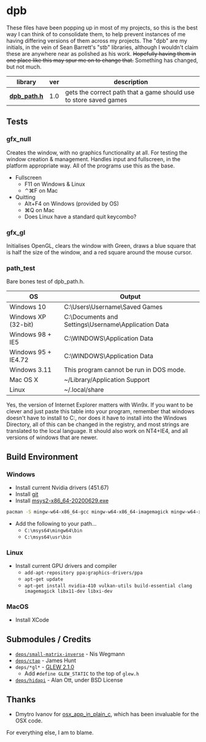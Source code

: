 # dpb

These files have been popping up in most of my projects, so this is the best way I can think of to consolidate them, to help prevent instances of me having differing versions of them across my projects.
The "dpb" are my initials, in the vein of Sean Barrett's "stb" libraries, although I wouldn't claim these are anywhere near as polished as his work. ~~Hopefully having them in one place like this may spur me on to change that.~~ Something has changed, but not much.

| library | ver | description |
|---------|-----|-------------|
| **[dpb_path.h](src/dpb_path.h)**| 1.0 | gets the correct path that a game should use to store saved games |

## Tests
### gfx_null
Creates the window, with no graphics functionality at all. For testing the window creation & management. Handles input and fullscreen, in the platform appropriate way. All of the programs use this as the base.
* Fullscreen
    * F11 on Windows & Linux
    * ⌃⌘F on Mac
* Quitting
    * Alt+F4 on Windows (provided by OS)
    * ⌘Q on Mac
    * Does Linux have a standard quit keycombo?

### gfx_gl
Initialises OpenGL, clears the window with Green, draws a blue square that is half the size of the window, and a red square around the mouse cursor.

### path_test
Bare bones test of dpb_path.h.

| OS | Output |
|----|--------|
| Windows 10 | C:\Users\Username\Saved Games |
| Windows XP (32-bit) | C:\Documents and Settings\Username\Application Data |
| Windows 98 + IE5 | C:\WINDOWS\Application Data |
| Windows 95 + IE4.72 | C:\WINDOWS\Application Data |
| Windows 3.11 | This program cannot be run in DOS mode. |
| Mac OS X | ~/Library/Application Support |
| Linux | ~/.local/share |

Yes, the version of Internet Explorer matters with Win9x. If you want to be clever and just paste this table into your program, remember that windows doesn't have to install to C:, nor does it have to install into the Windows Directory, all of this can be changed in the registry, and most strings are translated to the local language. It should also work on NT4+IE4, and all versions of windows that are newer.

## Build Environment
### Windows
* Install current Nvidia drivers (451.67)
* Install [git](git-scm.com)
* Install [msys2-x86_64-20200629.exe](https://www.msys2.org/)
```bash
pacman -S mingw-w64-x86_64-gcc mingw-w64-x86_64-imagemagick mingw-w64-x86_64-clang mingw-w64-x86_64-clang-tools-extra make vim man-pages-posix --disable-download-timeout
```
* Add the following to your path...
    * `C:\msys64\mingw64\bin`
    * `C:\msys64\usr\bin`

### Linux
* Install current GPU drivers and compiler
	* ```add-apt-repository ppa:graphics-drivers/ppa```
	* ```apt-get update```
	* ```apt-get install nvidia-410 vulkan-utils build-essential clang imagemagick libx11-dev libxi-dev```

### MacOS
* Install XCode


## Submodules / Credits
* [```deps/small-matrix-inverse```](https://github.com/niswegmann/small-matrix-inverse) - Nis Wegmann
* [```deps/ctap```](https://github.com/jhunt/ctap) - James Hunt
* ```deps/*gl*``` - [GLEW 2.1.0](http://glew.sourceforge.net/)
    * Add ```#define GLEW_STATIC``` to the top of ```glew.h```
* [```deps/hidapi```](https://github.com/signal11/hidapi) - Alan Ott, under BSD License

## Thanks
* Dmytro Ivanov for [osx_app_in_plain_c](https://github.com/jimon/osx_app_in_plain_c), which has been invaluable for the OSX code.

For everything else, I am to blame.
